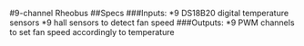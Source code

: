 #9-channel Rheobus
##Specs
###Inputs:
*9 DS18B20 digital temperature sensors
*9 hall sensors to detect fan speed
###Outputs:
*9 PWM channels to set fan speed accordingly to temperature